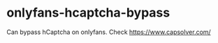 # onlyfans-hcaptcha-bypass
Can bypass hCaptcha on onlyfans. Check https://www.capsolver.com/ 












































                              